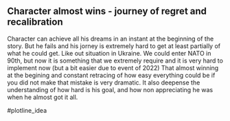 ## Character almost wins - journey of regret and recalibration 
Character can achieve all his dreams in an instant at the beginning of the story. But he fails and his jorney is extremely hard to get at least partially of what he could get.
Like out situation in Ukraine. We could enter NATO in 90th, but now it is something that we extremely require and it is very hard to implement now (but a bit easier due to event of 2022)
That almost winning at the begining and constant retracing of how easy everything could be if you did not make that mistake is very dramatic. It also deepense the understanding of how hard is his goal, and how non appreciating he was when he almost got it all.

#plotline_idea



